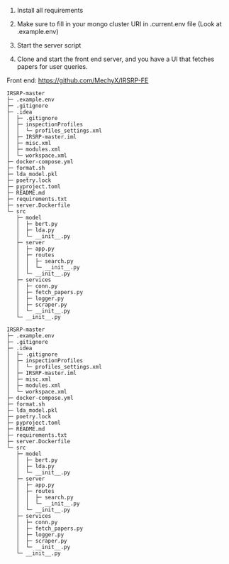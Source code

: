 1. Install all requirements
2. Make sure to fill in your mongo cluster URI in .current.env file (Look at .example.env)
3. Start the server script


4. Clone and start the front end server, and you have a UI that fetches papers for user queries.

Front end:
https://github.com/MechyX/IRSRP-FE

```
IRSRP-master
├─ .example.env
├─ .gitignore
├─ .idea
│  ├─ .gitignore
│  ├─ inspectionProfiles
│  │  └─ profiles_settings.xml
│  ├─ IRSRP-master.iml
│  ├─ misc.xml
│  ├─ modules.xml
│  └─ workspace.xml
├─ docker-compose.yml
├─ format.sh
├─ lda_model.pkl
├─ poetry.lock
├─ pyproject.toml
├─ README.md
├─ requirements.txt
├─ server.Dockerfile
└─ src
   ├─ model
   │  ├─ bert.py
   │  ├─ lda.py
   │  └─ __init__.py
   ├─ server
   │  ├─ app.py
   │  ├─ routes
   │  │  ├─ search.py
   │  │  └─ __init__.py
   │  └─ __init__.py
   ├─ services
   │  ├─ conn.py
   │  ├─ fetch_papers.py
   │  ├─ logger.py
   │  ├─ scraper.py
   │  └─ __init__.py
   └─ __init__.py

```
```
IRSRP-master
├─ .example.env
├─ .gitignore
├─ .idea
│  ├─ .gitignore
│  ├─ inspectionProfiles
│  │  └─ profiles_settings.xml
│  ├─ IRSRP-master.iml
│  ├─ misc.xml
│  ├─ modules.xml
│  └─ workspace.xml
├─ docker-compose.yml
├─ format.sh
├─ lda_model.pkl
├─ poetry.lock
├─ pyproject.toml
├─ README.md
├─ requirements.txt
├─ server.Dockerfile
└─ src
   ├─ model
   │  ├─ bert.py
   │  ├─ lda.py
   │  └─ __init__.py
   ├─ server
   │  ├─ app.py
   │  ├─ routes
   │  │  ├─ search.py
   │  │  └─ __init__.py
   │  └─ __init__.py
   ├─ services
   │  ├─ conn.py
   │  ├─ fetch_papers.py
   │  ├─ logger.py
   │  ├─ scraper.py
   │  └─ __init__.py
   └─ __init__.py

```